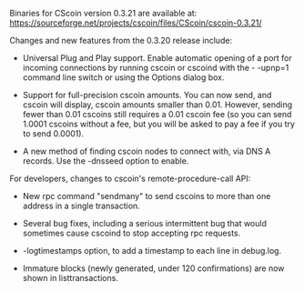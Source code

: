 Binaries for CScoin version 0.3.21 are available at:
  https://sourceforge.net/projects/cscoin/files/CScoin/cscoin-0.3.21/

Changes and new features from the 0.3.20 release include:

* Universal Plug and Play support.  Enable automatic opening of a port for incoming connections by running cscoin or cscoind with the - -upnp=1 command line switch or using the Options dialog box.

* Support for full-precision cscoin amounts.  You can now send, and cscoin will display, cscoin amounts smaller than 0.01.  However, sending fewer than 0.01 cscoins still requires a 0.01 cscoin fee (so you can send 1.0001 cscoins without a fee, but you will be asked to pay a fee if you try to send 0.0001).

* A new method of finding cscoin nodes to connect with, via DNS A records. Use the -dnsseed option to enable.

For developers, changes to cscoin's remote-procedure-call API:

* New rpc command "sendmany" to send cscoins to more than one address in a single transaction.

* Several bug fixes, including a serious intermittent bug that would sometimes cause cscoind to stop accepting rpc requests. 

* -logtimestamps option, to add a timestamp to each line in debug.log.

* Immature blocks (newly generated, under 120 confirmations) are now shown in listtransactions.
